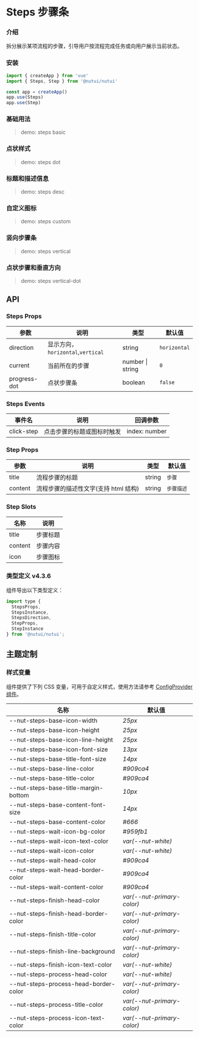 # Steps 步骤条

### 介绍

拆分展示某项流程的步骤，引导用户按流程完成任务或向用户展示当前状态。

### 安装

```js
import { createApp } from 'vue'
import { Steps, Step } from '@nutui/nutui'

const app = createApp()
app.use(Steps)
app.use(Step)
```

### 基础用法

> demo: steps basic

### 点状样式

> demo: steps dot

### 标题和描述信息

> demo: steps desc

### 自定义图标

> demo: steps custom

### 竖向步骤条

> demo: steps vertical

### 点状步骤和垂直方向

> demo: steps vertical-dot

## API

### Steps Props

| 参数 | 说明 | 类型 | 默认值 |
| --- | --- | --- | --- |
| direction | 显示方向，`horizontal`,`vertical` | string | `horizontal` |
| current | 当前所在的步骤 | number \| string | `0` |
| progress-dot | 点状步骤条 | boolean | `false` |

### Steps Events

| 事件名 | 说明 | 回调参数 |
| --- | --- | --- |
| click-step | 点击步骤的标题或图标时触发 | index: number |

### Step Props

| 参数 | 说明 | 类型 | 默认值 |
| --- | --- | --- | --- |
| title | 流程步骤的标题 | string | `步骤` |
| content | 流程步骤的描述性文字(支持 html 结构) | string | `步骤描述` |

### Step Slots

| 名称 | 说明 |
| --- | --- |
| title | 步骤标题 |
| content | 步骤内容 |
| icon | 步骤图标 |

### 类型定义 v4.3.6

组件导出以下类型定义：

```js
import type {
  StepsProps,
  StepsInstance,
  StepsDirection,
  StepProps,
  StepInstance
} from '@nutui/nutui';
```

## 主题定制

### 样式变量

组件提供了下列 CSS 变量，可用于自定义样式，使用方法请参考 [ConfigProvider 组件](#/zh-CN/component/configprovider)。

| 名称 | 默认值 |
| --- | --- |
| --nut-steps-base-icon-width | _25px_ |
| --nut-steps-base-icon-height | _25px_ |
| --nut-steps-base-icon-line-height | _25px_ |
| --nut-steps-base-icon-font-size | _13px_ |
| --nut-steps-base-title-font-size | _14px_ |
| --nut-steps-base-line-color | _#909ca4_ |
| --nut-steps-base-title-color | _#909ca4_ |
| --nut-steps-base-title-margin-bottom | _10px_ |
| --nut-steps-base-content-font-size | _14px_ |
| --nut-steps-base-content-color | _#666_ |
| --nut-steps-wait-icon-bg-color | _#959fb1_ |
| --nut-steps-wait-icon-text-color | _var(--nut-white)_ |
| --nut-steps-wait-icon-color | _var(--nut-white)_ |
| --nut-steps-wait-head-color | _#909ca4_ |
| --nut-steps-wait-head-border-color | _#909ca4_ |
| --nut-steps-wait-content-color | _#909ca4_ |
| --nut-steps-finish-head-color | _var(--nut-primary-color)_ |
| --nut-steps-finish-head-border-color | _var(--nut-primary-color)_ |
| --nut-steps-finish-title-color | _var(--nut-primary-color)_ |
| --nut-steps-finish-line-background | _var(--nut-primary-color)_ |
| --nut-steps-finish-icon-text-color | _var(--nut-white)_ |
| --nut-steps-process-head-color | _var(--nut-white)_ |
| --nut-steps-process-head-border-color | _var(--nut-primary-color)_ |
| --nut-steps-process-title-color | _var(--nut-primary-color)_ |
| --nut-steps-process-icon-text-color | _var(--nut-primary-color)_ |
